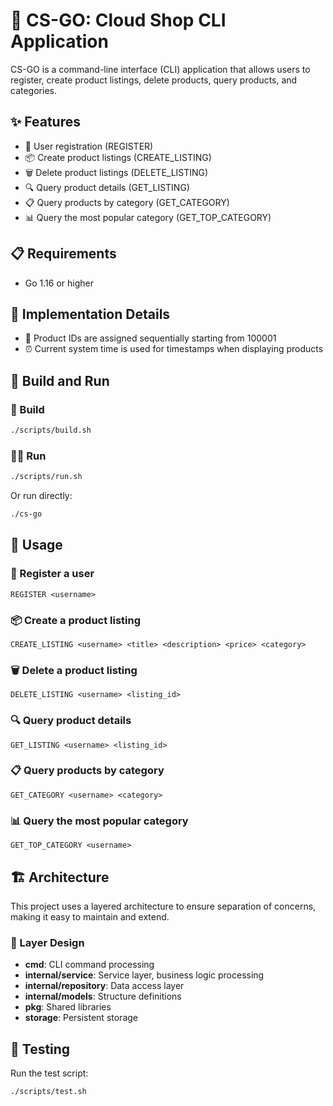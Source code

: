 # 🛒 CS-GO: Cloud Shop CLI Application

CS-GO is a command-line interface (CLI) application that allows users to register, create product listings, delete products, query products, and categories.

## ✨ Features

- 👤 User registration (REGISTER)
- 📦 Create product listings (CREATE_LISTING)
- 🗑️ Delete product listings (DELETE_LISTING)
- 🔍 Query product details (GET_LISTING)
- 📋 Query products by category (GET_CATEGORY)
- 📊 Query the most popular category (GET_TOP_CATEGORY)

## 📋 Requirements

- Go 1.16 or higher

## 📝 Implementation Details

- 🔢 Product IDs are assigned sequentially starting from 100001
- ⏰ Current system time is used for timestamps when displaying products

## 🚀 Build and Run

### 🔨 Build

```bash
./scripts/build.sh
```

### 🏃‍♂️ Run

```bash
./scripts/run.sh
```

Or run directly:

```bash
./cs-go
```

## 📖 Usage

### 👤 Register a user

```
REGISTER <username>
```

### 📦 Create a product listing

```
CREATE_LISTING <username> <title> <description> <price> <category>
```

### 🗑️ Delete a product listing

```
DELETE_LISTING <username> <listing_id>
```

### 🔍 Query product details

```
GET_LISTING <username> <listing_id>
```

### 📋 Query products by category

```
GET_CATEGORY <username> <category>
```

### 📊 Query the most popular category

```
GET_TOP_CATEGORY <username>
```

## 🏗️ Architecture

This project uses a layered architecture to ensure separation of concerns, making it easy to maintain and extend.

### 🧱 Layer Design

- **cmd**: CLI command processing
- **internal/service**: Service layer, business logic processing
- **internal/repository**: Data access layer
- **internal/models**: Structure definitions
- **pkg**: Shared libraries
- **storage**: Persistent storage

## 🧪 Testing

Run the test script:

```bash
./scripts/test.sh
``` 